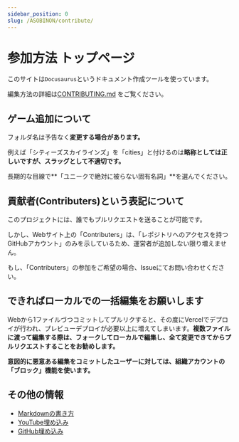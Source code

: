 ```yaml
---
sidebar_position: 0
slug: /ASOBINON/contribute/
---
```


# 参加方法 トップページ

このサイトは`Docusaurus`というドキュメント作成ツールを使っています。

編集方法の詳細は[CONTRIBUTING.md](https://github.com/aelyone/asobinon/blob/main/CONTRIBUTING.md) をご覧ください。

## ゲーム追加について

フォルダ名は予告なく**変更する場合があります。**

例えば「シティーズスカイラインズ」を「cities」と付けるのは**略称としては正しいですが、スラッグとして不適切です。**

長期的な目線で**「ユニークで絶対に被らない固有名詞」**を選んでください。

## 貢献者(Contributers)という表記について

このプロジェクトには、誰でもプルリクエストを送ることが可能です。

しかし、Webサイト上の「Contributers」は、「レポジトリへのアクセスを持つGitHubアカウント」のみを示しているため、運営者が追加しない限り増えません。

もし、「Contributers」の参加をご希望の場合、Issueにてお問い合わせください。

## できればローカルでの一括編集をお願いします

Webから1ファイルづつコミットしてプルリクすると、その度にVercelでデプロイが行われ、プレビューデプロイが必要以上に増えてしまいます。**複数ファイルに渡って編集する際は、フォークしてローカルで編集し、全て変更できてからプルリクエストすることをお勧めします。**

**意図的に悪意ある編集をコミットしたユーザーに対しては、組織アカウントの「ブロック」機能を使います。**

## その他の情報

- [Markdownの書き方](./markdown)
- [YouTube埋め込み](./youtube-embed)
- [GitHub埋め込み](./github-embed)
